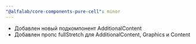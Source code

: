 ```yaml
---
"@alfalab/core-components-pure-cell": minor
---
```


- Добавлен новый подкомпонент AdditionalContent 
- Добавлен пропс fullStretch для AdditionalContent, Graphics и Content
